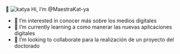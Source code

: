 💓 ![katya ](https://github.com/MaestraKat-ya/MaestraKat-ya/assets/163678245/9a8e9b79-feac-46e0-a5a5-01feaa461dd0)
Hi, I’m @MaestraKat-ya
- 👀 I’m interested in conocer más sobre los medios digitales
- 🌱 I’m currently learning a como manerar las nuevas aplicaciones digitales 
- 💞️ I’m looking to collaborate para la realización de un proyecto del doctorado 


<!---
MaestraKat-ya/MaestraKat-ya is a ✨ special ✨ repository because its `README.md` (this file) appears on your GitHub profile.
You can click the Preview link to take a look at your changes.
--->
